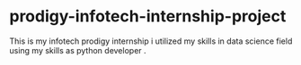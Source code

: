 # prodigy-infotech-internship-project
This is my infotech prodigy internship i utilized my skills in data science field using my skills as python developer .

